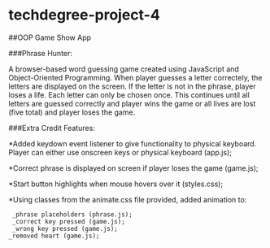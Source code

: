 # techdegree-project-4
 ##OOP Game Show App

 ###Phrase Hunter:

 A browser-based word guessing game created using JavaScript and Object-Oriented Programming. When player guesses a letter correctely, the letters are displayed on the screen. If the letter is not in the phrase, player loses a life. Each letter can only be chosen once. This continues until all letters are guessed correctly and player wins the game or all lives are lost (five total) and player loses the game.

 ###Extra Credit Features:

   *Added keydown event listener to give functionality to physical keyboard. Player can either use onscreen keys or physical keyboard (app.js);

   *Correct phrase is displayed on screen if player loses the game (game.js);

  *Start button highlights when mouse hovers over it (styles.css);

   *Using classes from the animate.css file provided, added animation to:

     _phrase placeholders (phrase.js);
     _correct key pressed (game.js);
     _wrong key pressed (game.js);
    _removed heart (game.js);
